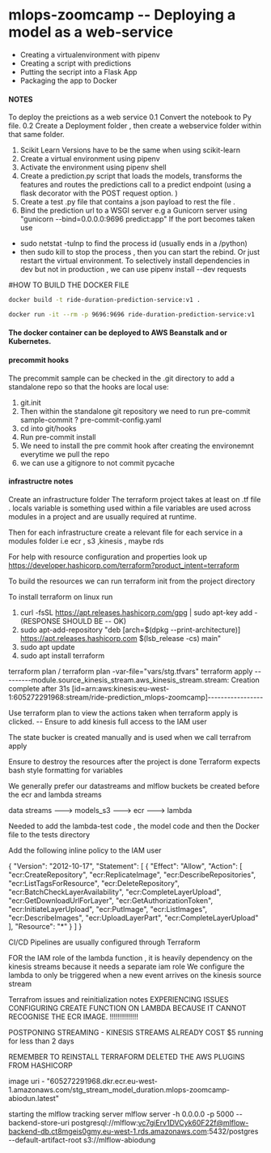 # mlops-zoomcamp -- Deploying a model as a web-service 

* Creating a virtualenvironment with pipenv
* Creating a script with predictions 
* Putting the secript into a Flask App 
* Packaging the app to Docker

#### NOTES

To deploy the preictions as a web service
0.1 Convert the notebook to Py file. 
0.2 Create a Deployment folder , then create a webservice folder within that same folder. 
1. Scikit Learn Versions have to be the same when using scikit-learn 
2. Create a virtual environment using pipenv
3. Activate the environment using pipenv shell 
4. Create a prediction.py script that loads the models, transforms the features and routes the 
predictions call to a predict endpoint (using a flask decorator with the POST request option. )
5. Create a test .py file that contains a json payload to rest the file . 
6. Bind the prediction url to a WSGI server e.g a Gunicorn server using 
"gunicorn --bind=0.0.0.0:9696 predict:app"
If the port becomes taken use 
 - sudo netstat -tulnp to find the process id (usually ends in a /python) 
 - then sudo kill <process-id> to stop the process , then you can start the rebind. 
Or just restart the virtual environment. 
To selectively install dependencies in dev but not in production , we can use pipenv install --dev requests 



#HOW TO BUILD THE DOCKER FILE 


```bash
docker build -t ride-duration-prediction-service:v1 .
```



```bash 
docker run -it --rm -p 9696:9696 ride-duration-prediction-service:v1
```

#### The docker container can be deployed to AWS Beanstalk and or Kubernetes. 

#### precommit hooks
The precommit sample can be checked in the .git directory 
to add a standalone repo so that the hooks are local
use: 
1. git.init
2. Then within the standalone git repository we need to run 
    pre-commit sample-commit ? pre-commit-config.yaml
3. cd into git/hooks
4. Run pre-commit install 
5. We need to install the pre commit hook after creating the environemnt everytime we pull the repo 
6. we can use a gitignore to not commit pycache

#### infrastructre notes 
Create an infrastructure folder 
The terraform project takes at least on .tf file . 
locals variable is something used within a file 
variables are used across modules in a project and are usually required at runtime.

Then for each infrastructure create a relevant file for each service in a modules folder 
i.e ecr , s3 ,kinesis , maybe rds 

For help with resource configuration and properties look up https://developer.hashicorp.com/terraform?product_intent=terraform

To build the resources 
we can run terraform init from the project directory 

To install terraform on linux run 
1. curl -fsSL https://apt.releases.hashicorp.com/gpg | sudo apt-key add - (RESPONSE SHOULD BE -- OK)
2. sudo apt-add-repository "deb [arch=$(dpkg --print-architecture)] https://apt.releases.hashicorp.com $(lsb_release -cs) main"
3. sudo apt update
4. sudo apt install terraform

terraform plan / terraform plan -var-file="vars/stg.tfvars"
terraform apply 
---------module.source_kinesis_stream.aws_kinesis_stream.stream: Creation complete after 31s [id=arn:aws:kinesis:eu-west-1:605272291968:stream/ride-prediction_mlops-zoomcamp]-----------------


Use terraform plan to view the actions taken when terraform apply is clicked.
-- Ensure to add kinesis full access to the IAM user

The state bucker is created manually and is used when we call terrafrom apply

Ensure to destroy the resources after the project is done 
Terraform expects bash style formatting for variables 


We generally prefer our datastreams and mlflow buckets be created before the ecr and lambda streams 

data streams ---> models_s3 ---> ecr ---> lambda

Needed to add the lambda-test code , the model code and then the Docker file to the tests directory 


Add the following inline policy to the IAM user 

{
	"Version": "2012-10-17",
	"Statement": [
		{
			"Effect": "Allow",
			"Action": [
				"ecr:CreateRepository",
				"ecr:ReplicateImage",
				"ecr:DescribeRepositories",
				"ecr:ListTagsForResource",
				"ecr:DeleteRepository",
				"ecr:BatchCheckLayerAvailability",
				"ecr:CompleteLayerUpload",
				"ecr:GetDownloadUrlForLayer",
				"ecr:GetAuthorizationToken",
				"ecr:InitiateLayerUpload",
				"ecr:PutImage",
				"ecr:ListImages",
				"ecr:DescribeImages",
				"ecr:UploadLayerPart",
				"ecr:CompleteLayerUpload"
			],
			"Resource": "*"
		}
	]
}

CI/CD Pipelines are usually configured through Terraform 



FOR the IAM role of the lambda function , it is heavily dependency on the kinesis streams because it needs a separate iam role 
We configure the lambda to only be triggered when a new event arrives on the kinesis source stream 

Terrafrom issues and reinitialization notes 
EXPERIENCING ISSUES CONFIGURING CREATE FUNCTION ON LAMBDA BECAUSE IT CANNOT RECOGNISE THE ECR IMAGE. !!!!!!!!!!!!!!

POSTPONING STREAMING - KINESIS STREAMS  ALREADY COST $5 running for less than 2 days 

REMEMBER TO REINSTALL TERRAFORM DELETED THE AWS PLUGINS FROM HASHICORP

image uri - "605272291968.dkr.ecr.eu-west-1.amazonaws.com/stg_stream_model_duration.mlops-zoomcamp-abiodun.latest"


starting the mlflow tracking server 
mlflow server -h 0.0.0.0 -p 5000 --backend-store-uri postgresql://mlflow:vc7giErv1DVCyk60F22f@mlflow-backend-db.ct8mgeis0gmy.eu-west-1.rds.amazonaws.com:5432/postgres --default-artifact-root s3://mlflow-abiodung